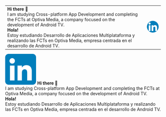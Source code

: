 | | |
|---|---|
| <strong>Hi there 👋</strong> <br> I am studying Cross-platform App Development and completing the FCTs at Optiva Media, a company focused on the development of Android TV. <br> <strong>Hola!</strong> <br> Estoy estudiando Desarrollo de Aplicaciones Multiplataforma y realizando las FCTs en Optiva Media, empresa centrada en el desarrollo de Android TV. | <a href="https://www.linkedin.com/in/davidroldanoteo/"><img src="logo_linkedin.png" alt="My Linkdn profile" width="100px" style="border-radius:50%;"></a> |


<p float="left">
  <img src="/logo_linkedin.png" width="100" />
  <strong>Hi there 👋</strong><br>
  I am studying Cross-platform App Development and completing the FCTs at Optiva Media, a company focused on the development of Android TV.<br>
  <strong>Hola!</strong><br>
  Estoy estudiando Desarrollo de Aplicaciones Multiplataforma y realizando las FCTs en Optiva Media, empresa centrada en el desarrollo de Android TV.
</p>

<!--
**roldanoteodavid/roldanoteodavid** is a ✨ _special_ ✨ repository because its `README.md` (this file) appears on your GitHub profile.

Here are some ideas to get you started:

- 🔭 I’m currently working on ...
- 🌱 I’m currently learning ...
- 👯 I’m looking to collaborate on ...
- 🤔 I’m looking for help with ...
- 💬 Ask me about ...
- 📫 How to reach me: ...
- 😄 Pronouns: ...
- ⚡ Fun fact: ...
-->
